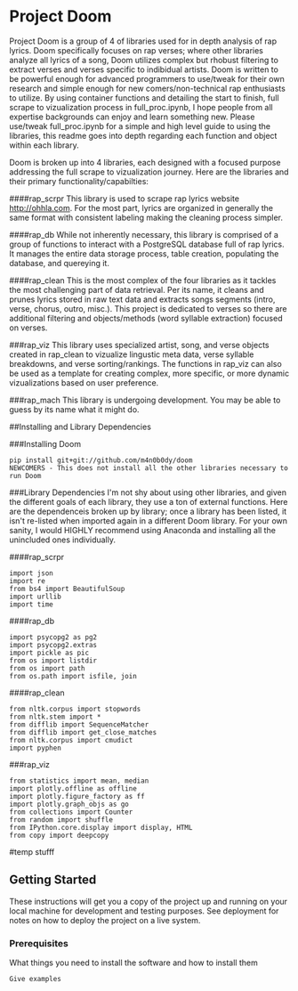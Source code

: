 # Project Doom

Project Doom is a group of 4 of libraries used for in depth analysis of rap lyrics. Doom specifically focuses on rap verses; where other libraries analyze all lyrics of a song, Doom utilizes complex but rhobust filtering to extract verses and verses specific to indibidual artists. Doom is written to be powerful enough for advanced programmers to use/tweak for their own research and simple enough for new comers/non-technical rap enthusiasts to utilize. By using container functions and detailing the start to finish, full scrape to vizualization process in full_proc.ipynb, I hope people from all expertise backgrounds can enjoy and learn something new. Please use/tweak full_proc.ipynb for a simple and high level guide to using the libraries, this readme goes into depth regarding each function and object within each library.

Doom is broken up into 4 libraries, each designed with a focused purpose addressing the full scrape to vizualization journey. Here are the libraries and their primary functionality/capabilties:

####rap_scrpr
This library is used to scrape rap lyrics website http://ohhla.com. For the most part, lyrics are organized in generally the same format with consistent labeling making the cleaning process simpler.

####rap_db
While not inherently necessary, this library is comprised of a group of functions to interact with a PostgreSQL database full of rap lyrics. It manages the entire data storage process, table creation, populating the database, and quereying it.

####rap_clean
This is the most complex of the four libraries as it tackles the most challenging part of data retrieval. Per its name, it cleans and prunes lyrics stored in raw text data and extracts songs segments (intro, verse, chorus, outro, misc.). This project is dedicated to verses so there are additional filtering and objects/methods (word syllable extraction) focused on verses.

###rap_viz
This library uses specialized artist, song, and verse objects created in rap_clean to vizualize lingustic meta data, verse syllable breakdowns, and verse sorting/rankings. The functions in rap_viz can also be used as a template for creating complex, more specific, or more dynamic vizualizations based on user preference.

###rap_mach
This library is undergoing development. You may be able to guess by its name what it might do.

##Installing and Library Dependencies

###Installing Doom
```
pip install git+git://github.com/m4n0b0dy/doom
NEWCOMERS - This does not install all the other libraries necessary to run Doom
```

###Library Dependencies
I'm not shy about using other libraries, and given the different goals of each library, they use a ton of external functions. Here are the dependenceis broken up by library; once a library has been listed, it isn't re-listed when imported again in a different Doom library. For your own sanity, I would HIGHLY recommend using Anaconda and installing all the unincluded ones individually.

####rap_scrpr
```
import json
import re
from bs4 import BeautifulSoup
import urllib
import time
```
####rap_db
```
import psycopg2 as pg2
import psycopg2.extras
import pickle as pic
from os import listdir
from os import path
from os.path import isfile, join
```
####rap_clean
```
from nltk.corpus import stopwords
from nltk.stem import *
from difflib import SequenceMatcher
from difflib import get_close_matches
from nltk.corpus import cmudict
import pyphen
```
###rap_viz
```
from statistics import mean, median
import plotly.offline as offline
import plotly.figure_factory as ff
import plotly.graph_objs as go
from collections import Counter
from random import shuffle
from IPython.core.display import display, HTML
from copy import deepcopy
```

#temp stufff

## Getting Started

These instructions will get you a copy of the project up and running on your local machine for development and testing purposes. See deployment for notes on how to deploy the project on a live system.

### Prerequisites

What things you need to install the software and how to install them

```
Give examples
```
